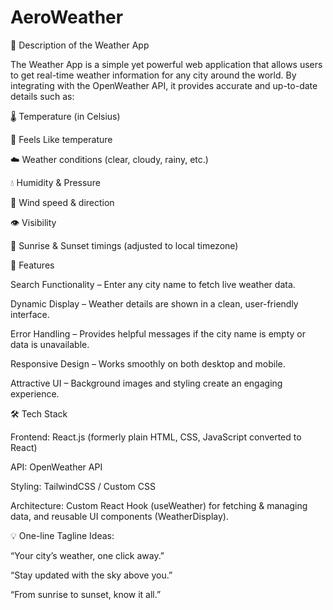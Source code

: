 # AeroWeather

📌 Description of the Weather App

The Weather App is a simple yet powerful web application that allows users to get real-time weather information for any city around the world. By integrating with the OpenWeather API, it provides accurate and up-to-date details such as:

🌡 Temperature (in Celsius)

🤔 Feels Like temperature

☁️ Weather conditions (clear, cloudy, rainy, etc.)

💧 Humidity & Pressure

💨 Wind speed & direction

👁 Visibility

🌅 Sunrise & Sunset timings (adjusted to local timezone)

🎨 Features

Search Functionality – Enter any city name to fetch live weather data.

Dynamic Display – Weather details are shown in a clean, user-friendly interface.

Error Handling – Provides helpful messages if the city name is empty or data is unavailable.

Responsive Design – Works smoothly on both desktop and mobile.

Attractive UI – Background images and styling create an engaging experience.

🛠 Tech Stack

Frontend: React.js (formerly plain HTML, CSS, JavaScript converted to React)

API: OpenWeather API

Styling: TailwindCSS / Custom CSS

Architecture: Custom React Hook (useWeather) for fetching & managing data, and reusable UI components (WeatherDisplay).

💡 One-line Tagline Ideas:

“Your city’s weather, one click away.”

“Stay updated with the sky above you.”

“From sunrise to sunset, know it all.”
